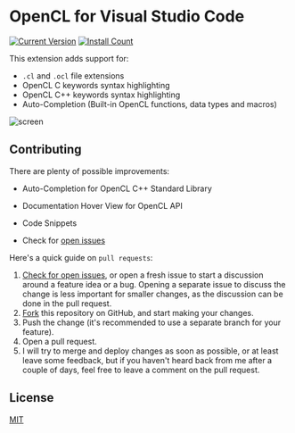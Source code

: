 # OpenCL for Visual Studio Code

[![Current Version](https://vsmarketplacebadge.apphb.com/version-short/galarius.vscode-opencl.svg)](https://marketplace.visualstudio.com/items?itemName=galarius.vscode-opencl)
[![Install Count](https://vsmarketplacebadge.apphb.com/installs/galarius.vscode-opencl.svg)](https://marketplace.visualstudio.com/items?itemName=galarius.vscode-opencl)

This extension adds support for:

* `.cl` and `.ocl` file extensions
* OpenCL C keywords syntax highlighting
* OpenCL C++ keywords syntax highlighting
* Auto-Completion (Built-in OpenCL functions, data types and macros)

![screen](https://raw.githubusercontent.com/Galarius/vscode-opencl/master/vscode-opencl.gif)

## Contributing

There are plenty of possible improvements:

* Auto-Completion for OpenCL C++ Standard Library

* Documentation Hover View for OpenCL API

* Code Snippets

* Check for [open issues](https://github.com/Galarius/vscode-opencl/issues)

Here's a quick guide on `pull requests`:

1. [Check for open issues](https://github.com/galarius/vscode-opencl/issues), or
   open a fresh issue to start a discussion around a feature idea or a bug.
   Opening a separate issue to discuss the change is less important for smaller
   changes, as the discussion can be done in the pull request.
2. [Fork](https://github.com/galarius/vscode-opencl.git) this repository on GitHub, and start making your changes.
3. Push the change (it's recommended to use a separate branch for your feature).
4. Open a pull request.
5. I will try to merge and deploy changes as soon as possible, or at least leave
   some feedback, but if you haven't heard back from me after a couple of days,
   feel free to leave a comment on the pull request.

## License

[MIT](https://raw.githubusercontent.com/Galarius/vscode-opencl/master/LICENSE.txt)